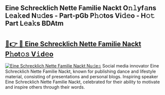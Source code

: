 ## Eine Schrecklich Nette Familie Nackt O𝚗𝚕yf𝚊ns L𝚎a𝚔ed N𝚞𝚍es - Part-pGb P𝚑𝚘tos Vi𝚍𝚎o - H𝚘𝚝 Part L𝚎a𝚔s BDAtm

# <h2><a href="http://kfexmub.oniu.top/?m=Eine+Schrecklich+Nette+Familie+Nackt">🔗👉 🔴 Eine Schrecklich Nette Familie Nackt P𝚑ot𝚘𝚜 V𝚒d𝚎o</a></h2>

[![Eine Schrecklich Nette Familie Nackt Nu𝚍e𝚜](https://i.imgur.com/0qMVB7G.gif)](http://kfexmub.oniu.top/?m=Eine+Schrecklich+Nette+Familie+Nackt)
Social media innovator Eine Schrecklich Nette Familie Nackt, known for publishing dance and lifestyle material, consisting of presentations and personal blogs. Inspiring speaker Eine Schrecklich Nette Familie Nackt, celebrated for their ability to motivate and inspire others through their words.  
